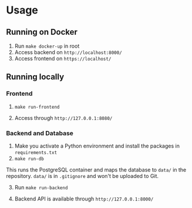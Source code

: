 # Usage
## Running on Docker
1. Run `make docker-up` in root
2. Access backend on `http://localhost:8000/`
3. Access frontend on `https://localhost/`

## Running locally
### Frontend
1. `make run-frontend`

2. Access through `http://127.0.0.1:8080/`
### Backend and Database
1. Make you activate a Python environment and install the packages in `requirements.txt`
2. `make run-db`

This runs the PostgreSQL container and maps the database to ``data/`` in the repository. `data/` is in `.gitignore` and won't be uploaded to Git.

3. Run `make run-backend`

4. Backend API is available through `http://127.0.0.1:8000/`

